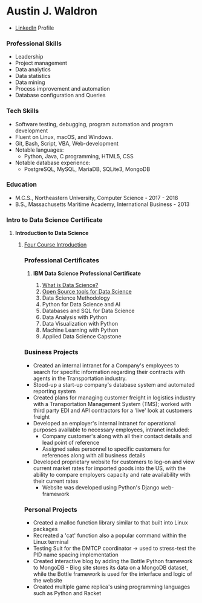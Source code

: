 # Austin J. Waldron

* [LinkedIn](https://www.linkedin.com/in/austin-waldron-ozzycodes) Profile

### Professional Skills

* Leadership
* Project management
* Data analytics
* Data statistics
* Data mining
* Process improvement and automation
* Database configuration and Queries

### Tech Skills

* Software testing, debugging, program automation and program development
* Fluent on Linux, macOS, and Windows.
* Git, Bash, Script, VBA, Web-development
* Notable languages:
  * Python, Java, C programming, HTML5, CSS
* Notable database experience:
  * PostgreSQL, MySQL, MariaDB, SQLite3, MongoDB

### Education

* M.C.S., Northeastern University, Computer Science - 2017 - 2018
* B.S., Massachusetts Maritime Academy, International Business - 2013


### Intro to Data Science Certificate

<ol>
<li><strong>Introduction to Data Science</strong></li>
<ol>
 <a href="https://coursera.org/share/be9f41d402cf2ef9907062fa79b5fd00"><li>Four Course Introduction</li></a>

### Professional Certificates

<ol>
<li><strong>IBM Data Science Professional Certificate</strong></li>
<ol>
<a href="https://coursera.org/share/2ea8dacaa378353be7dc3f8bf9a32924"><li>What is Data Science?</li></a>
<a href="https://coursera.org/share/a247949aa63c5b66952fac4a5cc0dc8d"><li>Open Source tools for Data Science</li></a>
<li>Data Science Methodology</li>
<li>Python for Data Science and AI</li>
<li>Databases and SQL for Data Science</li>
<li>Data Analysis with Python</li>
<li>Data Visualization with Python</li>
<li>Machine Learning with Python</li>
<li>Applied Data Science Capstone</li>
</ol>
</ol>


### Business Projects

* Created an internal intranet for a Company's employees to search for specific information regarding their contracts with agents in the Transportation industry.
* Stood-up a start-up company's database system and automated reporting system
* Created plans for managing customer freight in logistics industry with a Transportation Management System (TMS); worked with third party EDI and API contractors for a 'live' look at customers freight
* Developed an employer's	internal intranet for operational purposes available to necessary employees, intranet included:
  * Company customer's along with all their contact details and lead point of reference
  * Assigned sales personnel to specific customers for references along with all business details
* Developed proprietary website for customers to log-on and view current market rates for imported goods into the US, with the ability to compare employers capacity and rate availability with their current rates
  * Website was developed using Python's Django web-framework

### Personal Projects

* Created a malloc function library similar to that built into Linux packages
* Recreated a 'cat' function also a popular command within the Linux terminal
* Testing Suit for the DMTCP coordinator -> used to stress-test the PID name spacing implementation
* Created interactive blog by adding the Bottle Python framework to MongoDB  - Blog site stores its data on a MongoDB dataset, while the Bottle framework is used for the interface and logic of the website
* Created multiple game replica's using programming languages such as Python and Racket
